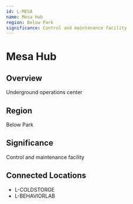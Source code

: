 ```yaml
---
id: L-MESA
name: Mesa Hub
region: Below Park
significance: Control and maintenance facility
---
```


# Mesa Hub

## Overview
Underground operations center

## Region
Below Park

## Significance
Control and maintenance facility

## Connected Locations
- L-COLDSTORGE
- L-BEHAVIORLAB
